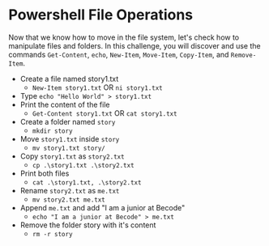 # Powershell File Operations

Now that we know how to move in the file system, let's check how to manipulate files and folders. In this challenge, you will discover and use the commands `Get-Content`, `echo`, `New-Item`, `Move-Item`, `Copy-Item`, and `Remove-Item`.

- Create a file named story1.txt
    - `New-Item story1.txt` OR `ni story1.txt`
- Type `echo "Hello World" > story1.txt`
- Print the content of the file
    - `Get-Content story1.txt` OR `cat story1.txt`
- Create a folder named `story`
    - `mkdir story`
- Move `story1.txt` inside `story`
    - `mv story1.txt story/`
- Copy `story1.txt` as `story2.txt`
    - `cp .\story1.txt .\story2.txt`
- Print both files
    - `cat .\story1.txt, .\story2.txt`
- Rename `story2.txt` as `me.txt`
    - `mv story2.txt me.txt`
- Append `me.txt` and add "I am a junior at Becode"
    - `echo "I am a junior at Becode" > me.txt`
- Remove the folder story with it's content
    - `rm -r story`